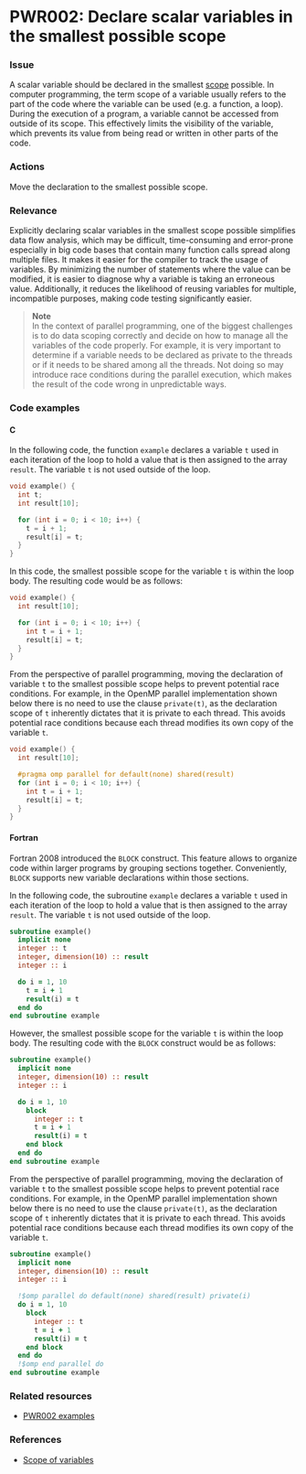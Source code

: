 # PWR002: Declare scalar variables in the smallest possible scope

### Issue

A scalar variable should be declared in the smallest
[scope](../../Glossary/Variable-scope.md) possible. In computer programming, the term
scope of a variable usually refers to the part of the code where the variable
can be used (e.g. a function, a loop). During the execution of a program, a
variable cannot be accessed from outside of its scope. This effectively limits
the visibility of the variable, which prevents its value from being read or
written in other parts of the code.

### Actions

Move the declaration to the smallest possible scope.

### Relevance

Explicitly declaring scalar variables in the smallest scope possible simplifies
data flow analysis, which may be difficult, time-consuming and error-prone
especially in big code bases that contain many function calls spread along
multiple files. It makes it easier for the compiler to track the usage of
variables. By minimizing the number of statements where the value can be
modified, it is easier to diagnose why a variable is taking an erroneous value.
Additionally, it reduces the likelihood of reusing variables for multiple,
incompatible purposes, making code testing significantly easier.

>**Note**  
>In the context of parallel programming, one of the biggest challenges is to do
>data scoping correctly and decide on how to manage all the variables of the
>code properly. For example, it is very important to determine if a variable
>needs to be declared as private to the threads or if it needs to be shared
>among all the threads. Not doing so may introduce race conditions during the
>parallel execution, which makes the result of the code wrong in unpredictable
>ways.

### Code examples

#### C

In the following code, the function `example` declares a variable `t` used in
each iteration of the loop to hold a value that is then assigned to the array
`result`. The variable `t` is not used outside of the loop.

```c
void example() {
  int t;
  int result[10];

  for (int i = 0; i < 10; i++) {
    t = i + 1;
    result[i] = t;
  }
}

```

In this code, the smallest possible scope for the variable `t` is within the
loop body. The resulting code would be as follows:

```c
void example() {
  int result[10];

  for (int i = 0; i < 10; i++) {
    int t = i + 1;
    result[i] = t;
  }
}
```

From the perspective of parallel programming, moving the declaration of variable
`t` to the smallest possible scope helps to prevent potential race conditions.
For example, in the OpenMP parallel implementation shown below there is no need
to use the clause `private(t)`, as the declaration scope of `t` inherently
dictates that it is private to each thread. This avoids potential race
conditions because each thread modifies its own copy of the variable `t`.

```c
void example() {
  int result[10];

  #pragma omp parallel for default(none) shared(result)
  for (int i = 0; i < 10; i++) {
    int t = i + 1;
    result[i] = t;
  }
}
```

#### Fortran

Fortran 2008 introduced the `BLOCK` construct. This feature allows to organize
code within larger programs by grouping sections together. Conveniently,
`BLOCK` supports new variable declarations within those sections.

In the following code, the subroutine `example` declares a variable `t` used in
each iteration of the loop to hold a value that is then assigned to the array
`result`. The variable `t` is not used outside of the loop.

```f90
subroutine example()
  implicit none
  integer :: t
  integer, dimension(10) :: result
  integer :: i

  do i = 1, 10
    t = i + 1
    result(i) = t
  end do
end subroutine example
```

However, the smallest possible scope for the variable `t` is within the loop
body. The resulting code with the `BLOCK` construct would be as follows:

```f90
subroutine example()
  implicit none
  integer, dimension(10) :: result
  integer :: i

  do i = 1, 10
    block
      integer :: t
      t = i + 1
      result(i) = t
    end block
  end do
end subroutine example
```

From the perspective of parallel programming, moving the declaration of
variable `t` to the smallest possible scope helps to prevent potential race
conditions. For example, in the OpenMP parallel implementation shown below
there is no need to use the clause `private(t)`, as the declaration scope of
`t` inherently dictates that it is private to each thread. This avoids
potential race conditions because each thread modifies its own copy of the
variable `t`.

```f90
subroutine example()
  implicit none
  integer, dimension(10) :: result
  integer :: i

  !$omp parallel do default(none) shared(result) private(i)
  do i = 1, 10
    block
      integer :: t
      t = i + 1
      result(i) = t
    end block
  end do
  !$omp end parallel do
end subroutine example
```

### Related resources

* [PWR002 examples](https://github.com/codee-com/open-catalog/tree/main/Checks/PWR002/)

### References

* [Scope of variables](https://users.cs.cf.ac.uk/Dave.Marshall/PERL/node52.html)
